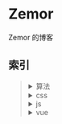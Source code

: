 # Zemor

Zemor 的博客

## 索引

<blockquote>
<details>
    <summary>算法</summary>
    <blockquote>
        <a href="算法/字符串转整数.md">字符串转整数</a>
	</blockquote>
    <blockquote>
        <a href="算法/求最长回文字符串.md">求最长回文字符串</a>
    </blockquote>
    <blockquote>
        <a href="算法/马拉车算法.md">马拉车算法</a>
    </blockquote>
    <blockquote>
        <a href="算法/指定n位数打印从0到n位最大数中间的值.md">指定n位数打印从0到n位最大数中间的值</a>
    </blockquote>
</details>
<details>
    <summary>css</summary>
    <blockquote>
        <a href="css/元素垂直居中的各种方法.md">元素垂直居中的各种方法</a>
    </blockquote>
</details>
<details>
    <summary>js</summary>
    <blockquote>
        <a href="js/浏览器Array改变原数组方法原理及实现.md">浏览器Array改变原数组方法原理及实现</a>
    </blockquote>
    <blockquote>
        <a href="js/JS预编译过程.md">JS预编译过程</a>
    </blockquote>
</details>
<details>
    <summary>vue</summary>
    <blockquote>
        <a href="vue/计算属性和methods的区别.md">计算属性和methods的区别</a>
    </blockquote>
</details>
</blockquote>

